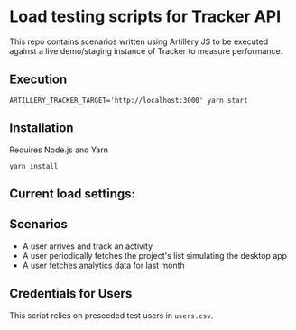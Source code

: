 # Load testing scripts for Tracker API

This repo contains scenarios written using Artillery JS to be executed against a live demo/staging instance of Tracker
to measure performance.

## Execution

```
ARTILLERY_TRACKER_TARGET='http://localhost:3000' yarn start
```


## Installation

Requires Node.js and Yarn

```
yarn install
```

## Current load settings:


## Scenarios

- A user arrives and track an activity
- A user periodically fetches the project's list simulating the desktop app
- A user fetches analytics data for last month

## Credentials for Users

This script relies on preseeded test users in `users.csv`.

